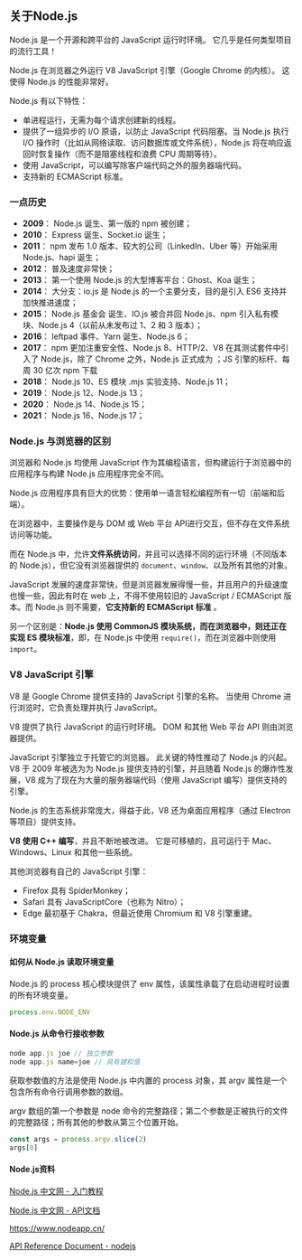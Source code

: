 ## 关于Node.js

Node.js 是一个开源和跨平台的  JavaScript 运行时环境。 它几乎是任何类型项目的流行工具！

Node.js 在浏览器之外运行 V8 JavaScript 引擎（Google Chrome 的内核）。 这使得 Node.js 的性能非常好。

Node.js 有以下特性：

* 单进程运行，无需为每个请求创建新的线程。
* 提供了一组异步的 I/O 原语，以防止 JavaScript 代码阻塞。当 Node.js 执行 I/O 操作时（比如从网络读取、访问数据库或文件系统），Node.js 将在响应返回时恢复操作（而不是阻塞线程和浪费 CPU 周期等待）。
* 使用 JavaScript，可以编写除客户端代码之外的服务器端代码。
* 支持新的 ECMAScript 标准。

### 一点历史

- **2009**： Node.js 诞生、第一版的 npm 被创建；
- **2010**： Express 诞生、Socket.io 诞生；
- **2011**： npm 发布 1.0 版本、较大的公司（LinkedIn、Uber 等）开始采用 Node.js、hapi 诞生；
- **2012**： 普及速度非常快；
- **2013**： 第一个使用 Node.js 的大型博客平台：Ghost、Koa 诞生；
- **2014**： 大分支：io.js 是 Node.js 的一个主要分支，目的是引入 ES6 支持并加快推进速度；
- **2015**： Node.js 基金会 诞生、IO.js 被合并回 Node.js、npm 引入私有模块、Node.js 4（以前从未发布过 1、2 和 3 版本）；
- **2016**： leftpad 事件、Yarn 诞生、Node.js 6；
- **2017**： npm 更加注重安全性、Node.js 8、HTTP/2、V8 在其测试套件中引入了 Node.js，除了 Chrome 之外，Node.js 正式成为 ；JS 引擎的标杆、每周 30 亿次 npm 下载
- **2018**： Node.js 10、ES 模块 .mjs 实验支持、Node.js 11；
- **2019**： Node.js 12、Node.js 13；
- **2020**： Node.js 14、Node.js 15；
- **2021**： Node.js 16、Node.js 17；

### Node.js 与浏览器的区别

浏览器和 Node.js 均使用 JavaScript 作为其编程语言，但构建运行于浏览器中的应用程序与构建 Node.js 应用程序完全不同。

Node.js 应用程序具有巨大的优势：使用单一语言轻松编程所有一切（前端和后端）。

在浏览器中，主要操作是与 DOM 或 Web 平台 API进行交互，但不存在文件系统访问等功能。

而在 Node.js 中，允许**文件系统访问**，并且可以选择不同的运行环境（不同版本的 Node.js），但它没有浏览器提供的 `document`、`window`、以及所有其他的对象。

 JavaScript 发展的速度非常快，但是浏览器发展得慢一些，并且用户的升级速度也慢一些，因此有时在 web 上，不得不使用较旧的 JavaScript / ECMAScript 版本。而 Node.js 则不需要，**它支持新的 ECMAScript 标准** 。

另一个区别是：**Node.js 使用 CommonJS 模块系统，而在浏览器中，则还正在实现 ES 模块标准**，即，在 Node.js 中使用 `require()`，而在浏览器中则使用 `import`。

### V8 JavaScript 引擎

V8 是 Google Chrome 提供支持的 JavaScript 引擎的名称。 当使用 Chrome 进行浏览时，它负责处理并执行 JavaScript。

V8 提供了执行 JavaScript 的运行时环境。 DOM 和其他 Web 平台 API 则由浏览器提供。

JavaScript 引擎独立于托管它的浏览器。 此关键的特性推动了 Node.js 的兴起。 V8 于 2009 年被选为为 Node.js 提供支持的引擎，并且随着 Node.js 的爆炸性发展，V8 成为了现在为大量的服务器端代码（使用 JavaScript 编写）提供支持的引擎。

Node.js 的生态系统非常庞大，得益于此，V8 还为桌面应用程序（通过 Electron 等项目）提供支持。

**V8 使用 C++ 编写**，并且不断地被改进。 它是可移植的，且可运行于 Mac、Windows、Linux 和其他一些系统。

其他浏览器有自己的 JavaScript 引擎：

* Firefox 具有 SpiderMonkey；
* Safari 具有 JavaScriptCore（也称为 Nitro）；
* Edge 最初基于 Chakra，但最近使用 Chromium 和 V8 引擎重建。

### 环境变量

#### 如何从 Node.js 读取环境变量

Node.js 的 process 核心模块提供了 env 属性，该属性承载了在启动进程时设置的所有环境变量。

```javascript
process.env.NODE_ENV
```

#### Node.js 从命令行接收参数

```javascript
node app.js joe // 独立参数
node app.js name=joe // 具有键和值
```

获取参数值的方法是使用 Node.js 中内置的 process 对象，其 argv 属性是一个包含所有命令行调用参数的数组。

argv 数组的第一个参数是 node 命令的完整路径；第二个参数是正被执行的文件的完整路径；所有其他的参数从第三个位置开始。

```javascript
const args = process.argv.slice(2)
args[0]
```



#### Node.js资料

[Node.js 中文网 - 入门教程](http://nodejs.cn/learn)

[Node.js 中文网 - API文档](http://nodejs.cn/api/)

https://www.nodeapp.cn/

[API Reference Document - nodejs](https://www.apiref.com/nodejs-zh/index.html)